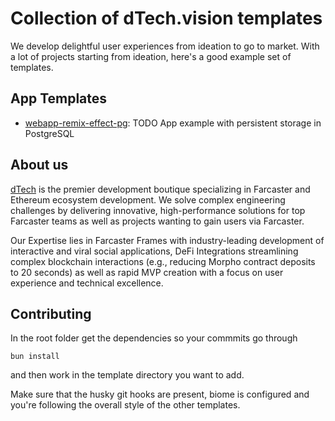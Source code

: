 # Collection of dTech.vision templates

We develop delightful user experiences from ideation to go to market. With a lot of projects starting from ideation, here's a good example set of templates.

## App Templates

- [webapp-remix-effect-pg](./webapp-remix-effect-pg/): TODO App example with persistent storage in PostgreSQL

## About us

[dTech](https://dtech.vision) is the premier development boutique specializing in Farcaster and Ethereum ecosystem development. We solve complex engineering challenges by delivering innovative, high-performance solutions for top Farcaster teams as well as projects wanting to gain users via Farcaster.

Our Expertise lies in Farcaster Frames with industry-leading development of interactive and viral social applications, DeFi Integrations streamlining complex blockchain interactions (e.g., reducing Morpho contract deposits to 20 seconds) as well as rapid MVP creation with a focus on user experience and technical excellence.

## Contributing

In the root folder get the dependencies so your commmits go through

```
bun install
```

and then work in the template directory you want to add.

Make sure that the husky git hooks are present, biome is configured and you're following the overall style of the other templates.